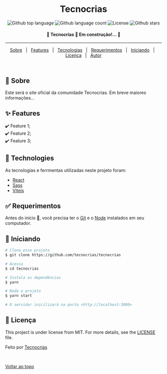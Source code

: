 <!-- <div align="center" id="top">
  <img src="./.github/app.gif" alt="Tecnocrias" />

  &#xa0;

  <!-- <a href="https://tecnocrias.netlify.app">Demo</a>
</div> -->

<h1 align="center">Tecnocrias</h1>

<p align="center">
  <img alt="Github top language" src="https://img.shields.io/github/languages/top/tecnocrias/tecnocrias?color=00fda1">
  <img alt="Github language count" src="https://img.shields.io/github/languages/count/tecnocrias/tecnocrias?color=00fda1">
  <img alt="License" src="https://img.shields.io/github/license/tecnocrias/tecnocrias?color=00fda1">
<img alt="Github stars" src="https://img.shields.io/github/stars/tecnocrias/tecnocrias?color=00fda1" />
</p>

<h4 align="center">
	🚧  Tecnocrias 🚀 Em construção!...  🚧
</h4>

<hr>

<p align="center">
  <a href="#dart-about">Sobre</a> &#xa0; | &#xa0;
  <a href="#sparkles-features">Features</a> &#xa0; | &#xa0;
  <a href="#rocket-technologies">Tecnologias</a> &#xa0; | &#xa0;
  <a href="#white_check_mark-requirements">Requerimentos</a> &#xa0; | &#xa0;
  <a href="#checkered_flag-starting">Iniciando</a> &#xa0; | &#xa0;
  <a href="#memo-license">Licença</a> &#xa0; | &#xa0;
  <a href="https://github.com/tecnocrias" target="_blank">Autor</a>
</p>

<br>

## :dart: Sobre

Este será o site oficial da comunidade Tecnocrias. Em breve maiores informações...

## :sparkles: Features

:heavy_check_mark: Feature 1;\
:heavy_check_mark: Feature 2;\
:heavy_check_mark: Feature 3;

## :rocket: Technologies

As tecnologias e ferrmentas utilizadas neste projeto foram:

- [React](https://pt-br.reactjs.org/)
- [Sass](https://sass-lang.com/)
- [Vitejs](https://vitejs.dev/)

## :white_check_mark: Requerimentos

Antes do início :checkered_flag:, você precisa ter o [Git](https://git-scm.com) e o [Node](https://nodejs.org/en/) instalados em seu computador.

## :checkered_flag: Iniciando

```bash
# Clona esse projeto
$ git clone https://github.com/tecnocrias/tecnocrias

# Acessa
$ cd tecnocrias

# Instala as dependências
$ yarn

# Roda o projeto
$ yarn start

# O servidor inicilizará na porta <http://localhost:3000>
```

## :memo: Licença

This project is under license from MIT. For more details, see the [LICENSE](LICENSE.md) file.

Feito por <a href="https://github.com/tecnocrias" target="_blank">Tecnocrias</a>

&#xa0;

<a href="#top">Voltar ao topo</a>

